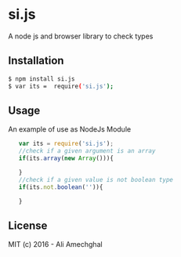 # si.js

A node js and browser library to check types 


## Installation

```bash
$ npm install si.js 
$ var its =  require('si.js');
```

## Usage

An example of use as NodeJs Module
```js
   var its = require('si.js');
   //check if a given argument is an array
   if(its.array(new Array())){

   }
   //check if a given value is not boolean type
   if(its.not.boolean('')){

   }
```
## License
MIT
(c) 2016 -  Ali Amechghal
